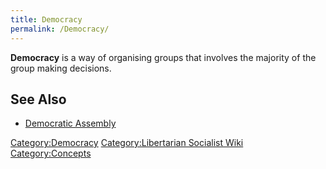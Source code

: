 ```yaml
---
title: Democracy
permalink: /Democracy/
---
```


**Democracy** is a way of organising groups that involves the majority
of the group making decisions.

## See Also

- [Democratic Assembly](Democratic_Assembly "wikilink")

[Category:Democracy](Category:Democracy "wikilink")
[Category:Libertarian Socialist
Wiki](Category:Libertarian_Socialist_Wiki "wikilink")
[Category:Concepts](Category:Concepts "wikilink")